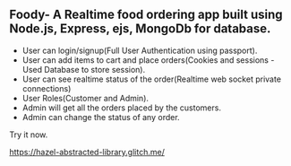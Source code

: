 ## Foody- A Realtime food ordering app built using Node.js, Express, ejs, MongoDb for database.

- User can login/signup(Full User Authentication using passport).
- User can add items to cart and place orders(Cookies and sessions - Used Database to store session).
- User can see realtime status of the order(Realtime web socket private connections)
- User Roles(Customer and Admin).
- Admin will get all the orders placed by the customers.
- Admin can change the status of any order.

Try it now.

https://hazel-abstracted-library.glitch.me/
